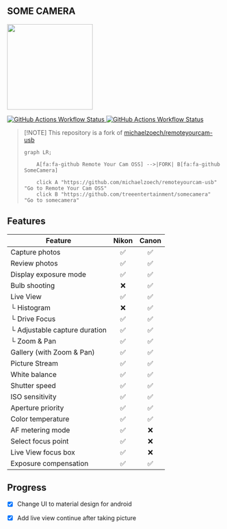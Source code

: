 ## SOME CAMERA

<img src="https://github.com/treeentertainment/somecamera/blob/main/logo.png?raw=true" width="200" height="200" />

[![GitHub Actions Workflow Status](https://img.shields.io/github/actions/workflow/status/treeentertainment/somecamera/build.yml?style=for-the-badge)
](https://github.com/treeentertainment/somecamera/actions/workflows/build.yml)
[![GitHub Actions Workflow Status](https://img.shields.io/github/actions/workflow/status/treeentertainment/somecamera/deploy.yml?style=for-the-badge&logo=%20&label=deploy)
](https://github.com/treeentertainment/somecamera/actions/workflows/deploy.yml)

>  [!NOTE]
>  This repository is a fork of [michaelzoech/remoteyourcam-usb](https://github.com/michaelzoech/remoteyourcam-usb)
>
>  ```mermaid
>  graph LR;
>
>      A[fa:fa-github Remote Your Cam OSS] -->|FORK| B[fa:fa-github SomeCamera]
>
>      click A "https://github.com/michaelzoech/remoteyourcam-usb" "Go to Remote Your Cam OSS"
>      click B "https://github.com/treeentertainment/somecamera" "Go to somecamera"
>  ```

## Features

| Feature                                | Nikon | Canon |
| -------------------------------------- | :---: | :---: |
| Capture photos                         | ✅ | ✅ |
| Review photos                          | ✅ | ✅ |
| Display exposure mode                  | ✅ | ✅ |
| Bulb shooting                          | ❌ | ✅ |
| Live View                              | ✅ | ✅ |
| └ Histogram                            | ❌ | ✅ |
| └ Drive Focus                          | ✅ | ✅ |
| └ Adjustable capture duration          | ✅ | ✅ |
| └ Zoom & Pan                           | ✅ | ✅ |
| Gallery (with Zoom & Pan)              | ✅ | ✅ |
| Picture Stream                         | ✅ | ✅ |
| White balance                          | ✅ | ✅ |
| Shutter speed                          | ✅ | ✅ |
| ISO sensitivity                        | ✅ | ✅ |
| Aperture priority                      | ✅ | ✅ |
| Color temperature                      | ✅ | ✅ |
| AF metering mode                       | ✅ | ❌ |
| Select focus point                     | ✅ | ❌ |
| Live View focus box                    | ✅ | ❌ |
| Exposure compensation                  | ✅ | ✅ |

## Progress
- [X] Change UI to material design for android
- [X] Add live view continue after taking picture

